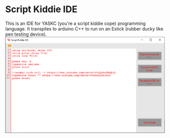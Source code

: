 # Script Kiddie IDE

This is an IDE for YASKC (you're a script kiddie cope) programming language. It transpiles to arduino C++ to run on an Estick (rubber ducky like pen testing device).
![scriptkiddide](ScriptKiddieIDE/assets/scriptkiddieIDE.PNG)
